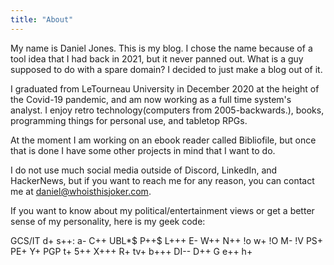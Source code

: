 ```yaml
---
title: "About"
---
```

My name is Daniel Jones. This is my blog. I chose the name because of a tool idea that I had back in 2021, but it never panned out. What is a guy supposed to do with a spare domain? I decided to just make a blog out of it.

I graduated from LeTourneau University in December 2020 at the height of the Covid-19 pandemic, and am now working as a full time system's analyst. I enjoy retro technology(computers from 2005-backwards.), books, programming things for personal use, and tabletop RPGs. 

At the moment I am working on an ebook reader called Bibliofile, but once that is done I have some other projects in mind that I want to do.

I do not use much social media outside of Discord, LinkedIn, and HackerNews, but if you want to reach me for any reason,  you can contact me at daniel@whoisthisjoker.com.

If you want to know about my political/entertainment views or get a better sense of my personality, here is my geek code: 

GCS/IT d+ s++: a- C++ UBL*$ P++$ L+++ E- W++ N++ !o w+ !O M- !V PS+ PE+ Y+ PGP t+ 5++ X+++ R+ tv+ b+++ DI-- D++ G e++ h+ 